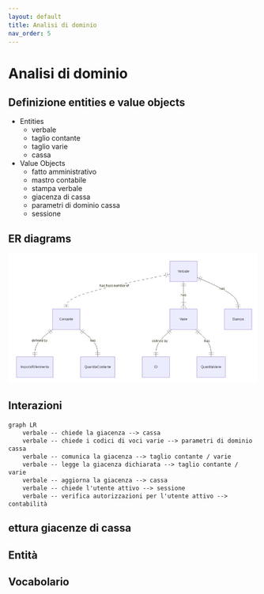 ```yaml
---
layout: default
title: Analisi di dominio
nav_order: 5
---
```


# Analisi di dominio

## Definizione entities e value objects

- Entities
  - verbale
  - taglio contante
  - taglio varie
  - cassa
- Value Objects
  - fatto amministrativo
  - mastro contabile
  - stampa verbale
  - giacenza di cassa
  - parametri di dominio cassa
  - sessione

## ER diagrams
![ER](./Images/ER01.png)

## Interazioni

```mermaid
graph LR
    verbale -- chiede la giacenza --> cassa
    verbale -- chiede i codici di voci varie --> parametri di dominio cassa
    verbale -- comunica la giacenza --> taglio contante / varie
    verbale -- legge la giacenza dichiarata --> taglio contante / varie
    verbale -- aggiorna la giacenza --> cassa
    verbale -- chiede l'utente attivo --> sessione
    verbale -- verifica autorizzazioni per l'utente attivo --> contabilità
```

## ettura giacenze di cassa

## Entità

## Vocabolario




